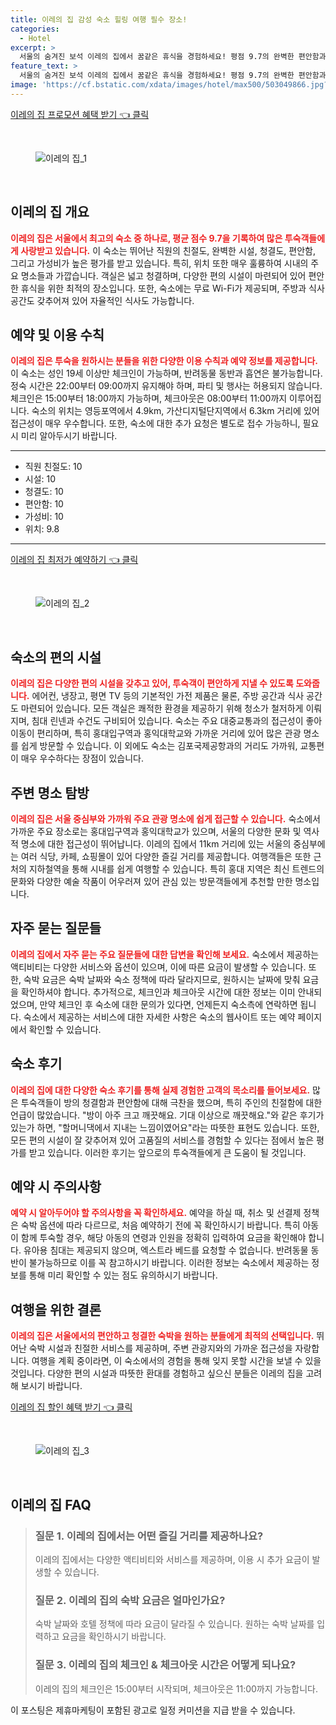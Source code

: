 ```yaml
---
title: 이레의 집 감성 숙소 힐링 여행 필수 장소!
categories:
  - Hotel
excerpt: >
  서울의 숨겨진 보석 이레의 집에서 꿈같은 휴식을 경험하세요! 평점 9.7의 완벽한 편안함과 친절한 호스트 매력적인 위치까지!📍✨
feature_text: >
  서울의 숨겨진 보석 이레의 집에서 꿈같은 휴식을 경험하세요! 평점 9.7의 완벽한 편안함과 친절한 호스트 매력적인 위치까지!📍✨
image: 'https://cf.bstatic.com/xdata/images/hotel/max500/503049866.jpg?k=66a6e52220c6c4de4329d51c2a76ffe007ef98fb834f7aaad159e078e20dee0d&o=&hp=1'
---
```


<p><a class="modoo-button" href="https://tinyurl.com/28s3gxuf" rel="nofollow noopener">이레의 집 프로모션 혜택 받기 👈 클릭</a></p><br/>
<figure class="image"><img alt="이레의 집_1" src="https://cf.bstatic.com/xdata/images/hotel/max1024x768/503049842.jpg?k=2cb0acc1791ee8abf32440f48a14f053c0a183911c2bb2e8256389dbd654db68&amp;o=&amp;hp=1"/></figure><br/>

<h2 id="이레의 집 개요">이레의 집 개요</h2>
<p><b><span style="color: #ee2323;">이레의 집은 서울에서 최고의 숙소 중 하나로, 평균 점수 9.7을 기록하여 많은 투숙객들에게 사랑받고 있습니다.</span></b> 이 숙소는 뛰어난 직원의 친절도, 완벽한 시설, 청결도, 편안함, 그리고 가성비가 높은 평가를 받고 있습니다. 특히, 위치 또한 매우 훌륭하여 시내의 주요 명소들과 가깝습니다. 객실은 넓고 청결하며, 다양한 편의 시설이 마련되어 있어 편안한 휴식을 위한 최적의 장소입니다. 또한, 숙소에는 무료 Wi-Fi가 제공되며, 주방과 식사 공간도 갖추어져 있어 자율적인 식사도 가능합니다.</p>
<h2 id="예약 및 이용 수칙">예약 및 이용 수칙</h2>
<p><b><span style="color: #ee2323;">이레의 집은 투숙을 원하시는 분들을 위한 다양한 이용 수칙과 예약 정보를 제공합니다.</span></b> 이 숙소는 성인 19세 이상만 체크인이 가능하며, 반려동물 동반과 흡연은 불가능합니다. 정숙 시간은 22:00부터 09:00까지 유지해야 하며, 파티 및 행사는 허용되지 않습니다. 체크인은 15:00부터 18:00까지 가능하며, 체크아웃은 08:00부터 11:00까지 이루어집니다. 숙소의 위치는 영등포역에서 4.9km, 가산디지털단지역에서 6.3km 거리에 있어 접근성이 매우 우수합니다. 또한, 숙소에 대한 추가 요청은 별도로 접수 가능하니, 필요 시 미리 알아두시기 바랍니다.</p>
<hr/>
<ul>
<li>직원 친절도: 10</li>
<li>시설: 10</li>
<li>청결도: 10</li>
<li>편안함: 10</li>
<li>가성비: 10</li>
<li>위치: 9.8</li>
</ul>
<hr/>
<p><a class="modoo-button" href="https://tinyurl.com/28s3gxuf" rel="nofollow noopener">이레의 집 최저가 예약하기 👈 클릭</a></p><br/>
<figure class="image"><img alt="이레의 집_2" src="https://cf.bstatic.com/xdata/images/hotel/max500/503049866.jpg?k=66a6e52220c6c4de4329d51c2a76ffe007ef98fb834f7aaad159e078e20dee0d&amp;o=&amp;hp=1"/></figure><br/>
<h2 id="숙소의 편의 시설">숙소의 편의 시설</h2>
<p><b><span style="color: #ee2323;">이레의 집은 다양한 편의 시설을 갖추고 있어, 투숙객이 편안하게 지낼 수 있도록 도와줍니다.</span></b> 에어컨, 냉장고, 평면 TV 등의 기본적인 가전 제품은 물론, 주방 공간과 식사 공간도 마련되어 있습니다. 모든 객실은 쾌적한 환경을 제공하기 위해 청소가 철저하게 이뤄지며, 침대 린넨과 수건도 구비되어 있습니다. 숙소는 주요 대중교통과의 접근성이 좋아 이동이 편리하며, 특히 홍대입구역과 홍익대학교와 가까운 거리에 있어 많은 관광 명소를 쉽게 방문할 수 있습니다. 이 외에도 숙소는 김포국제공항과의 거리도 가까워, 교통편이 매우 우수하다는 장점이 있습니다.</p>
<h2 id="주변 명소 탐방">주변 명소 탐방</h2>
<p><b><span style="color: #ee2323;">이레의 집은 서울 중심부와 가까워 주요 관광 명소에 쉽게 접근할 수 있습니다.</span></b> 숙소에서 가까운 주요 장소로는 홍대입구역과 홍익대학교가 있으며, 서울의 다양한 문화 및 역사적 명소에 대한 접근성이 뛰어납니다. 이레의 집에서 11km 거리에 있는 서울의 중심부에는 여러 식당, 카페, 쇼핑몰이 있어 다양한 즐길 거리를 제공합니다. 여행객들은 또한 근처의 지하철역을 통해 시내를 쉽게 여행할 수 있습니다. 특히 홍대 지역은 최신 트렌드의 문화와 다양한 예술 작품이 어우러져 있어 관심 있는 방문객들에게 추천할 만한 명소입니다.</p>
<h2 id="자주 묻는 질문들">자주 묻는 질문들</h2>
<p><b><span style="color: #ee2323;">이레의 집에서 자주 묻는 주요 질문들에 대한 답변을 확인해 보세요.</span></b> 숙소에서 제공하는 액티비티는 다양한 서비스와 옵션이 있으며, 이에 따른 요금이 발생할 수 있습니다. 또한, 숙박 요금은 숙박 날짜와 숙소 정책에 따라 달라지므로, 원하시는 날짜에 맞춰 요금을 확인하셔야 합니다. 추가적으로, 체크인과 체크아웃 시간에 대한 정보는 이미 안내되었으며, 만약 체크인 후 숙소에 대한 문의가 있다면, 언제든지 숙소측에 연락하면 됩니다. 숙소에서 제공하는 서비스에 대한 자세한 사항은 숙소의 웹사이트 또는 예약 페이지에서 확인할 수 있습니다.</p>
<h2 id="숙소 후기">숙소 후기</h2>
<p><b><span style="color: #ee2323;">이레의 집에 대한 다양한 숙소 후기를 통해 실제 경험한 고객의 목소리를 들어보세요.</span></b> 많은 투숙객들이 방의 청결함과 편안함에 대해 극찬을 했으며, 특히 주인의 친절함에 대한 언급이 많았습니다. "방이 아주 크고 깨끗해요. 기대 이상으로 깨끗해요."와 같은 후기가 있는가 하면, "할머니댁에서 지내는 느낌이였어요"라는 따뜻한 표현도 있습니다. 또한, 모든 편의 시설이 잘 갖추어져 있어 고품질의 서비스를 경험할 수 있다는 점에서 높은 평가를 받고 있습니다. 이러한 후기는 앞으로의 투숙객들에게 큰 도움이 될 것입니다.</p>
<h2 id="예약 시 주의사항">예약 시 주의사항</h2>
<p><b><span style="color: #ee2323;">예약 시 알아두어야 할 주의사항을 꼭 확인하세요.</span></b> 예약을 하실 때, 취소 및 선결제 정책은 숙박 옵션에 따라 다르므로, 처음 예약하기 전에 꼭 확인하시기 바랍니다. 특히 아동이 함께 투숙할 경우, 해당 아동의 연령과 인원을 정확히 입력하여 요금을 확인해야 합니다. 유아용 침대는 제공되지 않으며, 엑스트라 베드를 요청할 수 없습니다. 반려동물 동반이 불가능하므로 이를 꼭 참고하시기 바랍니다. 이러한 정보는 숙소에서 제공하는 정보를 통해 미리 확인할 수 있는 점도 유의하시기 바랍니다.</p>
<h2 id="여행을 위한 결론">여행을 위한 결론</h2>
<p><b><span style="color: #ee2323;">이레의 집은 서울에서의 편안하고 청결한 숙박을 원하는 분들에게 최적의 선택입니다.</span></b> 뛰어난 숙박 시설과 친절한 서비스를 제공하며, 주변 관광지와의 가까운 접근성을 자랑합니다. 여행을 계획 중이라면, 이 숙소에서의 경험을 통해 잊지 못할 시간을 보낼 수 있을 것입니다. 다양한 편의 시설과 따뜻한 환대를 경험하고 싶으신 분들은 이레의 집을 고려해 보시기 바랍니다.</p>

<p><a class="modoo-button" href="https://tinyurl.com/28s3gxuf" rel="nofollow noopener">이레의 집 할인 혜택 받기 👈 클릭</a></p><br>

<figure class="image"><img src="https://cf.bstatic.com/xdata/images/hotel/max500/503049881.jpg?k=531a85350786eff0a3e0e8fa349b1444d569de92e75b8d6ee41214fe61e5d955&o=&hp=1" alt="이레의 집_3"></figure><br>
<h2 id="이레의 집_FAQ">이레의 집 FAQ</h2>
<div itemscope="" itemtype="https://schema.org/FAQPage"> 
<blockquote> 
<div itemscope="" itemprop="mainEntity" itemtype="https://schema.org/Question"> 
<h3 id="질문_1" itemprop="name">질문 1. 이레의 집에서는 어떤 즐길 거리를 제공하나요?</h3> 
<div itemscope="" itemprop="acceptedAnswer" itemtype="https://schema.org/Answer"> 
<span itemprop="text"> 
<p>이레의 집에서는 다양한 액티비티와 서비스를 제공하며, 이용 시 추가 요금이 발생할 수 있습니다.</p> 
</span> 
</div> 
</div> 

<div itemscope="" itemprop="mainEntity" itemtype="https://schema.org/Question"> 
<h3 id="질문_2" itemprop="name">질문 2. 이레의 집의 숙박 요금은 얼마인가요?</h3> 
<div itemscope="" itemprop="acceptedAnswer" itemtype="https://schema.org/Answer"> 
<span itemprop="text"> 
<p>숙박 날짜와 호텔 정책에 따라 요금이 달라질 수 있습니다. 원하는 숙박 날짜를 입력하고 요금을 확인하시기 바랍니다.</p> 
</span> 
</div> 
</div> 

<div itemscope="" itemprop="mainEntity" itemtype="https://schema.org/Question"> 
<h3 id="질문_3" itemprop="name">질문 3. 이레의 집의 체크인 & 체크아웃 시간은 어떻게 되나요?</h3> 
<div itemscope="" itemprop="acceptedAnswer" itemtype="https://schema.org/Answer"> 
<span itemprop="text"> 
<p>이레의 집의 체크인은 15:00부터 시작되며, 체크아웃은 11:00까지 가능합니다.</p> 
</span> 
</div> 
</div> 
</blockquote> 
</div><p>이 포스팅은 제휴마케팅이 포함된 광고로 일정 커미션을 지급 받을 수 있습니다.</p>

